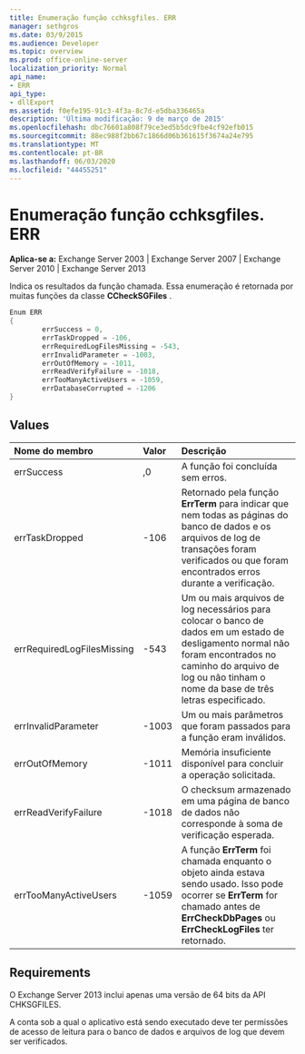 ```yaml
---
title: Enumeração função cchksgfiles. ERR
manager: sethgros
ms.date: 03/9/2015
ms.audience: Developer
ms.topic: overview
ms.prod: office-online-server
localization_priority: Normal
api_name:
- ERR
api_type:
- dllExport
ms.assetid: f0efe195-91c3-4f3a-8c7d-e5dba336465a
description: 'Última modificação: 9 de março de 2015'
ms.openlocfilehash: dbc76601a808f79ce3ed5b5dc9fbe4cf92efb015
ms.sourcegitcommit: 88ec988f2bb67c1866d06b361615f3674a24e795
ms.translationtype: MT
ms.contentlocale: pt-BR
ms.lasthandoff: 06/03/2020
ms.locfileid: "44455251"
---
```

# <a name="cchksgfileserr-enumeration"></a>Enumeração função cchksgfiles. ERR 
  
**Aplica-se a:** Exchange Server 2003 | Exchange Server 2007 | Exchange Server 2010 | Exchange Server 2013
  
Indica os resultados da função chamada. Essa enumeração é retornada por muitas funções da classe **CCheckSGFiles** . 
  
```cs
Enum ERR  
{
        errSuccess = 0,
        errTaskDropped = -106,
        errRequiredLogFilesMissing = -543,
        errInvalidParameter = -1003,
        errOutOfMemory = -1011,
        errReadVerifyFailure = -1018,
        errTooManyActiveUsers = -1059,
        errDatabaseCorrupted = -1206
}

```

## <a name="values"></a>Values

|**Nome do membro**|**Valor**|**Descrição**|
|:-----|:-----|:-----|
|errSuccess  <br/> |,0  <br/> |A função foi concluída sem erros.  <br/> |
|errTaskDropped  <br/> |-106  <br/> |Retornado pela função **ErrTerm** para indicar que nem todas as páginas do banco de dados e os arquivos de log de transações foram verificados ou que foram encontrados erros durante a verificação.  <br/> |
|errRequiredLogFilesMissing  <br/> |-543  <br/> |Um ou mais arquivos de log necessários para colocar o banco de dados em um estado de desligamento normal não foram encontrados no caminho do arquivo de log ou não tinham o nome da base de três letras especificado.  <br/> |
|errInvalidParameter  <br/> |-1003  <br/> |Um ou mais parâmetros que foram passados para a função eram inválidos.  <br/> |
|errOutOfMemory  <br/> |-1011  <br/> |Memória insuficiente disponível para concluir a operação solicitada.  <br/> |
|errReadVerifyFailure  <br/> |-1018  <br/> |O checksum armazenado em uma página de banco de dados não corresponde à soma de verificação esperada.  <br/> |
|errTooManyActiveUsers  <br/> |-1059  <br/> |A função **ErrTerm** foi chamada enquanto o objeto ainda estava sendo usado. Isso pode ocorrer se **ErrTerm** for chamado antes de **ErrCheckDbPages** ou **ErrCheckLogFiles** ter retornado.  <br/> |
   
## <a name="requirements"></a>Requirements

O Exchange Server 2013 inclui apenas uma versão de 64 bits da API CHKSGFILES.
  
A conta sob a qual o aplicativo está sendo executado deve ter permissões de acesso de leitura para o banco de dados e arquivos de log que devem ser verificados.
  

